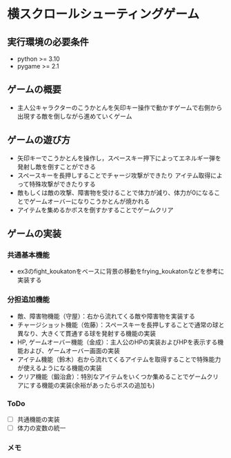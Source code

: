 # 横スクロールシューティングゲーム

## 実行環境の必要条件
* python >= 3.10
* pygame >= 2.1

## ゲームの概要
* 主人公キャラクターのこうかとんを矢印キー操作で動かすゲームで右側から出現する敵を倒しながら進めていくゲーム

## ゲームの遊び方
* 矢印キーでこうかとんを操作し，スペースキー押下によってエネルギー弾を発射し敵を倒すことができる
* スペースキーを長押しすることでチャージ攻撃ができたり
アイテム取得によって特殊攻撃ができたりする
* 敵もしくは敵の攻撃、障害物を受けることで体力が減り、体力が0になることでゲームオーバーになりこうかとんが焼かれる
* アイテムを集めるかボスを倒すかすることでゲームクリア

## ゲームの実装
### 共通基本機能
* ex3のfight_koukatonをベースに背景の移動をfrying_koukatonなどを参考に実装する

### 分担追加機能
* 敵、障害物機能（守屋）：右から流れてくる敵や障害物を実装する
* チャージショット機能（佐藤）：スペースキーを長押しすることで通常の球と異なり、大きくて貫通する球を発射する機能の実装
* HP, ゲームオーバー機能（金成）：主人公のHPの実装およびHPを表示する機能および、ゲームオーバー画面の実装
* アイテム機能（鈴木）右から流れてくるアイテムを取得することで特殊能力が使えるようになる機能の実装
* クリア機能（鍛治倉）：特別なアイテムをいくつか集めることでゲームクリアにする機能の実装(余裕があったらボスの追加も)
### ToDo
- [ ] 共通機能の実装
- [ ] 体力の変数の統一

### メモ